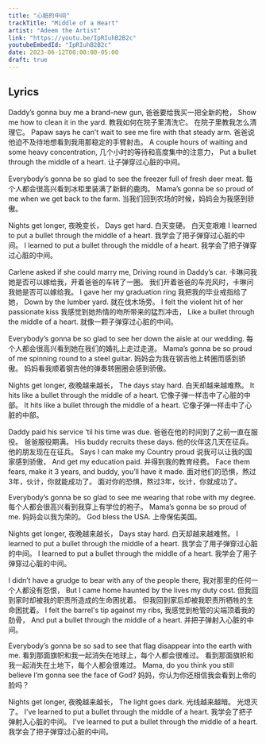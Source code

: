 ```yaml
---
title: "心脏的中间"
trackTitle: "Middle of a Heart"
artist: "Adeem the Artist"
link: "https://youtu.be/IpRIuhB2B2c"
youtubeEmbedId: "IpRIuhB2B2c"
date: 2023-06-12T00:00:00-05:00
draft: true
---
```


## Lyrics

Daddy’s gonna buy me a brand-new gun,
<span class="target">爸爸要给我买一把全新的枪，</span>
Show me how to clean it in the yard.
<span class="target"><span class="original">教我如何在院子里清洗它。</span> <span class="correction">在院子里教我怎么清理它。</span></span>
Papaw says he can’t wait to see me fire with that steady arm.
<span class="target">爸爸说他迫不及待地想看到我用那稳定的手臂射击。</span>
A couple hours of waiting and some heavy concentration,
<span class="target">几个小时的等待和高度集中的注意力，</span>
Put a bullet through the middle of a heart.
<span class="target">让子弹穿过心脏的中间。</span>

Everybody’s gonna be so glad to see the freezer full of fresh deer meat.
<span class="target">每个人都会很高兴看到冰柜里装满了新鲜的鹿肉。</span>
Mama’s gonna be so proud of me when we get back to the farm.
<span class="target">当我们回到农场的时候，妈妈会为我感到骄傲。</span>

Nights get longer,
<span class="target">夜晚变长，</span>
Days get hard.
<span class="target"><span class="original">白天变硬。</span> <span class="correction">白天变艰难</span></span>
I learned to put a bullet through the middle of a heart.
<span class="target">我学会了把子弹穿过心脏的中间。</span>
I learned to put a bullet through the middle of a heart.
<span class="target">我学会了把子弹穿过心脏的中间。</span>

Carlene asked if she could marry me,
Driving round in Daddy’s car.
<span class="target"><span class="original">卡琳问我她是否可以嫁给我，开着爸爸的车转了一圈。</span> <span class="correction">我们开着爸爸的车兜风时，卡琳问我她是否可以嫁给我。</span></span>
I gave her my graduation ring
<span class="target">我把我的毕业戒指给了她，</span>
Down by the lumber yard.
<span class="target">就在伐木场旁。</span>
I felt the violent hit of her passionate kiss
<span class="target">我感觉到她热情的吻所带来的猛烈冲击，</span>
Like a bullet through the middle of a heart.
<span class="target">就像一颗子弹穿过心脏的中间。</span>

Everybody’s gonna be so glad to see her down the aisle at our wedding.
<span class="target">每个人都会很高兴看到她在我们的婚礼上走过走道。</span>
Mama’s gonna be so proud of me spinning round to a steel guitar.
<span class="target"><span class="original">妈妈会为我在钢吉他上转圈而感到骄傲。</span> <span class="correction">妈妈看我顺着钢吉他的弹奏转圈圈会感到骄傲。</span></span>

Nights get longer,
<span class="target">夜晚越来越长，</span>
The days stay hard.
<span class="target">白天却越来越难熬。</span>
It hits like a bullet through the middle of a heart.
<span class="target">它像子弹一样击中了心脏的中部。</span>
It hits like a bullet through the middle of a heart.
<span class="target">它像子弹一样击中了心脏的中部。</span>

Daddy paid his service ‘til his time was due.
<span class="target"><span class="original">爸爸在他的时间到了之前一直在服役。</span> <span class="correction">爸爸服役期满。</span></span>
His buddy recruits these days.
<span class="target"><span class="original">他的伙伴这几天在征兵。</span> <span class="correction">他的朋友现在在征兵。</span></span>
Says I can make my Country proud
<span class="target">说我可以让我的国家感到骄傲，</span>
And get my education paid.
<span class="target">并得到我的教育经费。</span>
Face them fears, make it 3 years, and buddy, you’ll have it made.
<span class="target"><span class="original">面对他们的恐惧，熬过3年，伙计，你就能成功了。</span> <span class="correction">面对你的恐惧，熬过3年，伙计，你就成功了。</span></span>

Everybody’s gonna be so glad to see me wearing that robe with my degree.
<span class="target">每个人都会很高兴看到我穿上有学位的袍子。</span>
Mama’s gonna be so proud of me.
<span class="target">妈妈会以我为荣的。</span>
God bless the USA.
<span class="target">上帝保佑美国。</span>

Nights get longer,
<span class="target">夜晚越来越长，</span>
Days stay hard.
<span class="target">白天却越来越难熬。</span>
I learned to put a bullet through the middle of a heart.
<span class="target">我学会了用子弹穿过心脏的中间。</span>
I learned to put a bullet through the middle of a heart.
<span class="target">我学会了用子弹穿过心脏的中间。</span>

I didn’t have a grudge to bear with any of the people there,
<span class="target">我对那里的任何一个人都没有怨恨，</span>
But I came home haunted by the lives my duty cost.
<span class="target"><span class="original">但我回到家时却被我的职责所造成的生命困扰着。</span> <span class="correction">但我回到家后却被我职责所牺牲的生命困扰着。</span></span>
I felt the barrel's tip against my ribs,
<span class="target">我感觉到枪管的尖端顶着我的肋骨，</span>
And put a bullet through the middle of a heart.
<span class="target">并把子弹射入心脏的中间。</span>

Everybody’s gonna be so sad to see that flag disappear into the earth with me.
<span class="target"><span class="original">看到那面旗帜和我一起消失在地球上，每个人都会很难过。</span> <span class="correction">看到那面旗帜和我一起消失在土地下，每个人都会很难过。</span></span>
Mama, do you think you still believe I’m gonna see the face of God?
<span class="target">妈妈，你认为你还相信我会看到上帝的脸吗？</span>

Nights get longer,
<span class="target">夜晚越来越长，</span>
The light goes dark.
<span class="target"><span class="original">光线越来越暗。</span> <span class="correction">光熄灭了。</span></span>
I've learned to put a bullet through the middle of a heart.
<span class="target">我学会了把子弹射入心脏的中间。</span>
I've learned to put a bullet through the middle of a heart.
<span class="target">我学会了把子弹穿过心脏的中间。</span>

